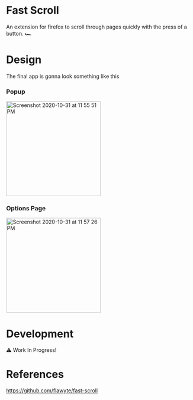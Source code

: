 # Fast Scroll

An extension for firefox to scroll through pages quickly with the press of a button. 🏎

# Design
The final app is gonna look something like this 

### Popup
<img width="255" alt="Screenshot 2020-10-31 at 11 55 51 PM" src="https://user-images.githubusercontent.com/24788774/97787021-8e0af980-1bd5-11eb-962d-c217d53c39e7.png">

### Options Page
<img width="255" alt="Screenshot 2020-10-31 at 11 57 26 PM" src="https://user-images.githubusercontent.com/24788774/97787050-babf1100-1bd5-11eb-8602-0cfa86f9896f.png">



# Development

⚠️ Work In Progress!

# References
https://github.com/flawyte/fast-scroll
